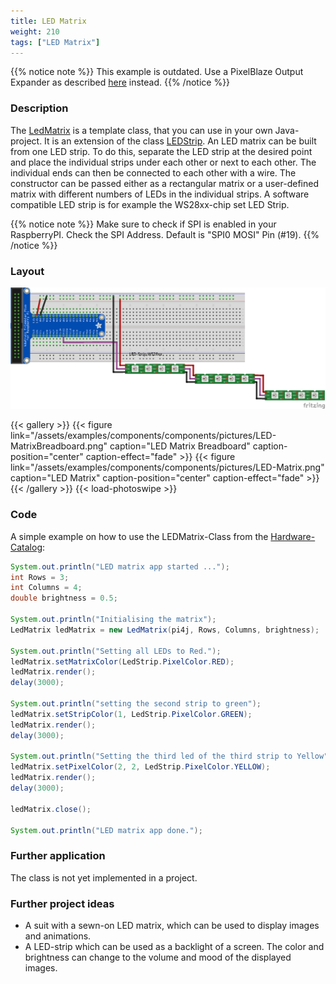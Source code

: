 ```yaml
---
title: LED Matrix
weight: 210
tags: ["LED Matrix"]
---
```


{{% notice note %}}
This example is outdated. Use a PixelBlaze Output Expander as described [here](https://pi4j.com/examples/jbang/pixelblaze_output_expander/) instead. 
{{% /notice %}}


### Description

The [LedMatrix](https://github.com/Pi4J/pi4j-example-components/tree/main/src/main/java/com/pi4j//catalog/components/LedMatrix.java) is a template class, that you can use in your own Java-project.
It is an extension of the class [LEDStrip](https://pi4j.com/examples/components/ledstrip/). An LED matrix can be built from one LED strip. To do this, separate the LED strip at the desired point and place the individual strips under each other or next to each other. The individual ends can then be connected to each other with a wire.
The constructor can be passed either as a rectangular matrix or a user-defined matrix with different numbers of LEDs in the individual strips. A software compatible LED strip is for example the WS28xx-chip set LED Strip.

{{% notice note %}}
Make sure to check if SPI is enabled in your RaspberryPI.
Check the SPI Address. Default is "SPI0 MOSI" Pin (#19).
{{% /notice %}}

### Layout

![LEDMatrix Layout](/assets/examples/components/components/Layout-LEDMatrix.png)

{{< gallery >}}
{{< figure link="/assets/examples/components/components/pictures/LED-MatrixBreadboard.png" caption="LED Matrix Breadboard" caption-position="center" caption-effect="fade" >}}
{{< figure link="/assets/examples/components/components/pictures/LED-Matrix.png" caption="LED Matrix" caption-position="center" caption-effect="fade" >}}
{{< /gallery >}}
{{< load-photoswipe >}}

### Code

A simple example on how to use the LEDMatrix-Class from the [Hardware-Catalog](https://github.com/Pi4J/pi4j-example-components):

```java
System.out.println("LED matrix app started ...");
int Rows = 3;
int Columns = 4;
double brightness = 0.5;

System.out.println("Initialising the matrix");
LedMatrix ledMatrix = new LedMatrix(pi4j, Rows, Columns, brightness);

System.out.println("Setting all LEDs to Red.");
ledMatrix.setMatrixColor(LedStrip.PixelColor.RED);
ledMatrix.render();
delay(3000);

System.out.println("setting the second strip to green");
ledMatrix.setStripColor(1, LedStrip.PixelColor.GREEN);
ledMatrix.render();
delay(3000);

System.out.println("Setting the third led of the third strip to Yellow");
ledMatrix.setPixelColor(2, 2, LedStrip.PixelColor.YELLOW);
ledMatrix.render();
delay(3000);

ledMatrix.close();

System.out.println("LED matrix app done.");
```

### Further application

The class is not yet implemented in a project.

### Further project ideas

- A suit with a sewn-on LED matrix, which can be used to display images and animations.
- A LED-strip which can be used as a backlight of a screen. The color and brightness can change to the volume and mood of the displayed images.